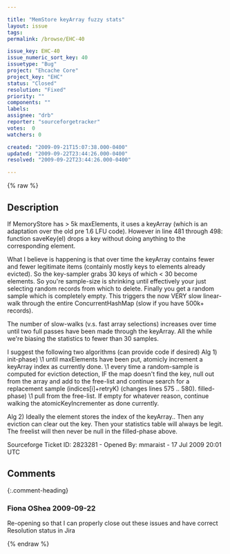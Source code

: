 ```yaml
---

title: "MemStore keyArray fuzzy stats"
layout: issue
tags: 
permalink: /browse/EHC-40

issue_key: EHC-40
issue_numeric_sort_key: 40
issuetype: "Bug"
project: "Ehcache Core"
project_key: "EHC"
status: "Closed"
resolution: "Fixed"
priority: ""
components: ""
labels: 
assignee: "drb"
reporter: "sourceforgetracker"
votes:  0
watchers: 0

created: "2009-09-21T15:07:38.000-0400"
updated: "2009-09-22T23:44:26.000-0400"
resolved: "2009-09-22T23:44:26.000-0400"

---
```




{% raw %}



## Description

<div markdown="1" class="description">

If MemoryStore has > 5k maxElements, it uses a keyArray (which is an adaptation over the old pre 1.6 LFU code).
However in line 481 through 498: function saveKey(el) drops a key without doing anything to the corresponding element.

What I believe is happening is that over time the keyArray contains fewer and fewer legitimate items (containly mostly keys to elements already evicted). So the key-sampler grabs 30 keys of which < 30 become elements.  So you're sample-size is shrinking until effectively your just selecting random records from which to delete.  Finally you get a random sample which is completely empty.  This triggers the now VERY slow linear-walk through the entire ConcurrentHashMap (slow if you have 500k+ records).

The number of slow-walks (v.s. fast array selections) increases over time until two full passes have been made through the keyArray.  All the while we're biasing the statistics to fewer than 30 samples.

I suggest the following two algorithms (can provide code if desired)
Alg 1)
init-phase)
 \1 until maxElements have been put, atomicly increment a keyArray index as currently done.
 \1 every time a random-sample is computed for eviction detection, IF the map doesn't find the key, null out from the array and add to the free-list and continue search for a replacement sample (indices[i]+retryK) (changes lines 575 .. 580).
filled-phase)
 \1 pull from the free-list.  If empty for whatever reason, continue walking the atomicKeyIncrementer as done currently.

Alg 2)
Ideally the element stores the index of the keyArray.. Then any eviction can clear out the key. Then your statistics table will always be legit. The freelist will then never be null in the filled-phase above.

Sourceforge Ticket ID: 2823281 - Opened By: mmaraist - 17 Jul 2009 20:01 UTC

</div>

## Comments


{:.comment-heading}
### **Fiona OShea** <span class="date">2009-09-22</span>

<div markdown="1" class="comment">

Re-opening so that I can properly close out these issues and have correct Resolution status in Jira

</div>



{% endraw %}
